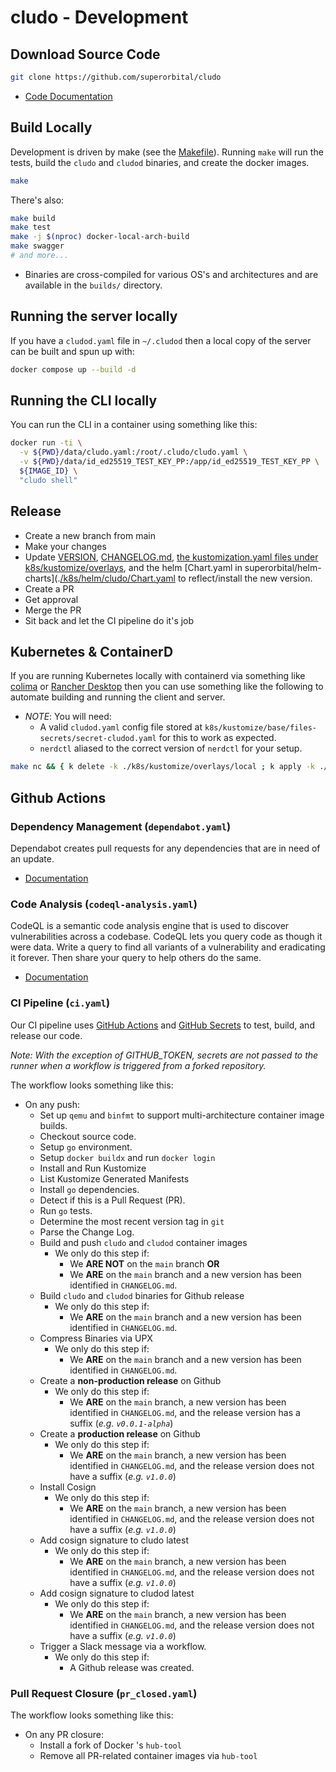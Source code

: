 # cludo - Development

## Download Source Code

```sh
git clone https://github.com/superorbital/cludo
```

* [Code Documentation](https://pkg.go.dev/github.com/superorbital/cludo)

## Build Locally

Development is driven by make (see the [Makefile](https://github.com/superorbital/cludo/blob/main/Makefile)). Running `make` will run the tests, build the `cludo` and `cludod` binaries, and create the docker images.

```sh
make
```

There's also:

```sh
make build
make test
make -j $(nproc) docker-local-arch-build
make swagger
# and more...
```

* Binaries are cross-compiled for various OS's and architectures and are available in the `builds/` directory.

## Running the server locally

If you have a `cludod.yaml` file in `~/.cludod` then a local copy of the server can be built and spun up with:

```sh
docker compose up --build -d
```

## Running the CLI locally

You can run the CLI in a container using something like this:

```sh
docker run -ti \
  -v ${PWD}/data/cludo.yaml:/root/.cludo/cludo.yaml \
  -v ${PWD}/data/id_ed25519_TEST_KEY_PP:/app/id_ed25519_TEST_KEY_PP \
  ${IMAGE_ID} \
  "cludo shell"
```

## Release

* Create a new branch from main
* Make your changes
* Update [VERSION](./VERSION), [CHANGELOG.md](./CHANGELOG.md), [the kustomization.yaml files under k8s/kustomize/overlays](./k8s/kustomize/overlays), and the helm [Chart.yaml in superorbital/helm-charts](.[/k8s/helm/cludo/Chart.yaml](https://github.com/superorbital/helm-charts/blob/main/charts/cludod/Chart.yaml) to reflect/install the new version.
* Create a PR
* Get approval
* Merge the PR
* Sit back and let the CI pipeline do it's job

## Kubernetes & ContainerD

If you are running Kubernetes locally with containerd via something like [colima](https://github.com/abiosoft/colima) or [Rancher Desktop](https://rancher.com/downloads/rancher-desktop/) then you can use something like the following to automate building and running the client and server.

* *NOTE*: You will need:
  * A valid `cludod.yaml` config file stored at `k8s/kustomize/base/files-secrets/secret-cludod.yaml` for this to work as expected.
  * `nerdctl` aliased to the correct version of `nerdctl` for your setup.

```sh
make nc && { k delete -k ./k8s/kustomize/overlays/local ; k apply -k ./k8s/kustomize/overlays/local && sleep 10; echo -e "\n\n\n\n"; }  && ./builds/darwin_amd64_cludo exec aws sts get-caller-identity
```

## Github Actions

### Dependency Management (`dependabot.yaml`)

Dependabot creates pull requests for any dependencies that are in need of an update.

* [Documentation](https://docs.github.com/en/code-security/supply-chain-security/keeping-your-dependencies-updated-automatically/about-dependabot-version-updates)

### Code Analysis (`codeql-analysis.yaml`)

CodeQL is a  semantic code analysis engine that is used to discover vulnerabilities across a codebase. CodeQL lets you query code as though it were data. Write a query to find all variants of a vulnerability and eradicating it forever. Then share your query to help others do the same.

* [Documentation](https://codeql.github.com/)

### CI Pipeline (`ci.yaml`)

Our CI pipeline uses [GitHub Actions](https://github.com/features/actions) and [GitHub Secrets](https://docs.github.com/en/actions/security-guides/encrypted-secrets) to test, build, and release our code.

*Note: With the exception of GITHUB_TOKEN, secrets are not passed to the runner when a workflow is triggered from a forked repository.*

The workflow looks something like this:

* On any push:
  * Set up `qemu` and `binfmt` to support multi-architecture container image builds.
  * Checkout source code.
  * Setup `go` environment.
  * Setup `docker buildx` and run `docker login`
  * Install and Run Kustomize
  * List Kustomize Generated Manifests
  * Install `go` dependencies.
  * Detect if this is a Pull Request (PR).
  * Run `go` tests.
  * Determine the most recent version tag in `git`
  * Parse the Change Log.
  * Build and push `cludo` and `cludod` container images
    * We only do this step if:
      * We **ARE NOT** on the `main` branch **OR**
      * We **ARE** on the `main` branch and a new version has been identified in `CHANGELOG.md`.
  * Build  `cludo` and `cludod` binaries for Github release
    * We only do this step if:
      * We **ARE** on the `main` branch and a new version has been identified in `CHANGELOG.md`.
  * Compress Binaries via UPX
    * We only do this step if:
      * We **ARE** on the `main` branch and a new version has been identified in `CHANGELOG.md`.
  * Create a **non-production release** on Github
    * We only do this step if:
      * We **ARE** on the `main` branch, a new version has been identified in `CHANGELOG.md`, and the release version has a suffix (*e.g. `v0.0.1-alpha`*)
  * Create a **production release** on Github
    * We only do this step if:
      * We **ARE** on the `main` branch, a new version has been identified in `CHANGELOG.md`, and the release version does not have a suffix (*e.g. `v1.0.0`*)
  * Install Cosign
    * We only do this step if:
      * We **ARE** on the `main` branch, a new version has been identified in `CHANGELOG.md`, and the release version does not have a suffix (*e.g. `v1.0.0`*)
  * Add cosign signature to cludo latest
    * We only do this step if:
      * We **ARE** on the `main` branch, a new version has been identified in `CHANGELOG.md`, and the release version does not have a suffix (*e.g. `v1.0.0`*)
  * Add cosign signature to cludod latest
    * We only do this step if:
      * We **ARE** on the `main` branch, a new version has been identified in `CHANGELOG.md`, and the release version does not have a suffix (*e.g. `v1.0.0`*)
  * Trigger a Slack message via a workflow.
    * We only do this step if:
      * A Github release was created.

### Pull Request Closure (`pr_closed.yaml`)

The workflow looks something like this:

* On any PR closure:
  * Install a fork of Docker 's `hub-tool`
  * Remove all PR-related container images via `hub-tool`
